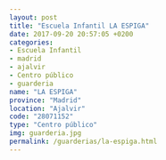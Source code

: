 ```yaml
---
layout: post
title: "Escuela Infantil LA ESPIGA"
date: 2017-09-20 20:57:05 +0200
categories:
- Escuela Infantil
- madrid
- ajalvir
- Centro público
- guarderia
name: "LA ESPIGA"
province: "Madrid"
location: "Ajalvir"
code: "28071152"
type: "Centro público"
img: guarderia.jpg
permalink: /guarderias/la-espiga.html
---
```

